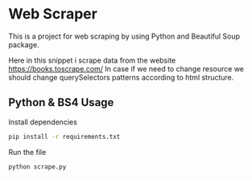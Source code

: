 # Web Scraper

This is a project for web scraping by using Python and Beautiful Soup package.

Here in this snippet i scrape data from the website https://books.toscrape.com/ In case if we need to change resource we should change querySelectors patterns according to html structure.

## Python & BS4 Usage

Install dependencies

```bash
pip install -r requirements.txt
```

Run the file

```bash
python scrape.py
```
